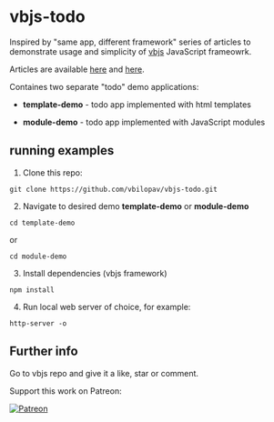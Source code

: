 # vbjs-todo

Inspired by "same app, different framework" series of articles to demonstrate usage and simplicity of [vbjs](https://github.com/vbilopav/vbjs/tree/master/src/vbjs) JavaScript frameowrk.

Articles are available [here](https://medium.com/javascript-in-plain-english/i-created-the-exact-same-app-in-react-and-vue-here-are-the-differences-e9a1ae8077fd) and [here](https://medium.com/javascript-in-plain-english/i-created-the-exact-same-app-in-react-and-vue-part-2-angular-39b1aa289878).

Containes two separate "todo" demo applications:

- **template-demo** - todo app implemented with html templates

- **module-demo** - todo app implemented with JavaScript modules

## running examples

1) Clone this repo:
```
git clone https://github.com/vbilopav/vbjs-todo.git
```

2) Navigate to desired demo **template-demo** or **module-demo**
```
cd template-demo
```
or
```
cd module-demo
```

3) Install dependencies (vbjs framework)
```
npm install
```

4) Run local web server of choice, for example:
```
http-server -o
```

## Further info

Go to vbjs repo and give it a like, star or comment.

Support this work on Patreon:


[![Patreon](https://img.shields.io/badge/DONATE-ME-green.svg?longCache=true&style=for-the-badge)](https://www.patreon.com/vbilopav)
